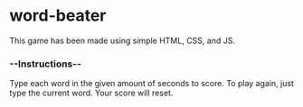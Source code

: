 # word-beater
This game has been made using simple HTML, CSS, and JS.
<h3>--Instructions--</h3>
Type each word in the given amount of seconds to score.
To play again, just type the current word. Your score will reset.
